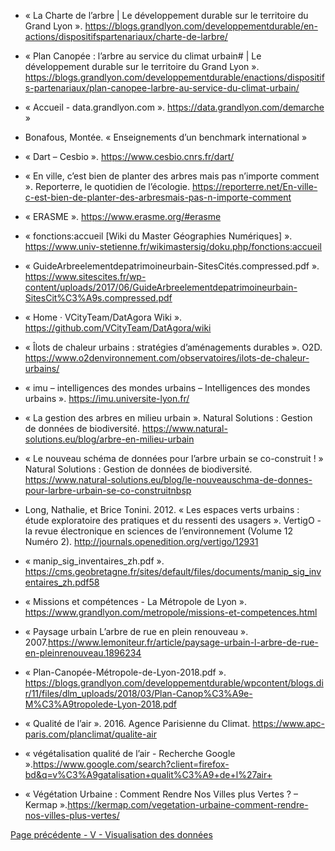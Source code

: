 * « La Charte de l’arbre | Le développement durable sur le territoire du Grand Lyon ».
https://blogs.grandlyon.com/developpementdurable/en-actions/dispositifspartenariaux/charte-de-larbre/

* « Plan Canopée : l’arbre au service du climat urbain# | Le développement durable sur le
territoire du Grand Lyon ». https://blogs.grandlyon.com/developpementdurable/enactions/dispositifs-partenariaux/plan-canopee-larbre-au-service-du-climat-urbain/

* « Accueil - data.grandlyon.com ». https://data.grandlyon.com/demarche »

* Bonafous, Montée. « Enseignements d’un benchmark international »

* « Dart – Cesbio ». https://www.cesbio.cnrs.fr/dart/

* « En ville, c’est bien de planter des arbres mais pas n’importe comment ». Reporterre, le
quotidien de l’écologie. https://reporterre.net/En-ville-c-est-bien-de-planter-des-arbresmais-pas-n-importe-comment

* « ERASME ». https://www.erasme.org/#erasme

* « fonctions:accueil [Wiki du Master Géographies Numériques] ». https://www.univ-stetienne.fr/wikimastersig/doku.php/fonctions:accueil

* « GuideArbreelementdepatrimoineurbain-SitesCités.compressed.pdf ». https://www.sitescites.fr/wp-content/uploads/2017/06/GuideArbreelementdepatrimoineurbain-SitesCit%C3%A9s.compressed.pdf

* « Home · VCityTeam/DatAgora Wiki ». https://github.com/VCityTeam/DatAgora/wiki

* « Îlots de chaleur urbains : stratégies d’aménagements durables ». O2D. https://www.o2denvironnement.com/observatoires/ilots-de-chaleur-urbains/

* « imu – intelligences des mondes urbains – Intelligences des mondes urbains ». https://imu.universite-lyon.fr/

* « La gestion des arbres en milieu urbain ». Natural Solutions : Gestion de données de biodiversité. https://www.natural-solutions.eu/blog/arbre-en-milieu-urbain

* « Le nouveau schéma de données pour l’arbre urbain se co-construit ! » Natural Solutions : Gestion de données de biodiversité. https://www.natural-solutions.eu/blog/le-nouveauschma-de-donnes-pour-larbre-urbain-se-co-construitnbsp

* Long, Nathalie, et Brice Tonini. 2012. « Les espaces verts urbains : étude exploratoire des pratiques et du ressenti des usagers ». VertigO - la revue électronique en sciences de l’environnement (Volume 12 Numéro 2). http://journals.openedition.org/vertigo/12931 

* « manip_sig_inventaires_zh.pdf ». https://cms.geobretagne.fr/sites/default/files/documents/manip_sig_inventaires_zh.pdf58

* « Missions et compétences - La Métropole de Lyon ». https://www.grandlyon.com/metropole/missions-et-competences.html

* « Paysage urbain L’arbre de rue en plein renouveau ». 2007.https://www.lemoniteur.fr/article/paysage-urbain-l-arbre-de-rue-en-pleinrenouveau.1896234

* « Plan-Canopée-Métropole-de-Lyon-2018.pdf ». https://blogs.grandlyon.com/developpementdurable/wpcontent/blogs.dir/11/files/dlm_uploads/2018/03/Plan-Canop%C3%A9e-M%C3%A9tropolede-Lyon-2018.pdf

* « Qualité de l’air ». 2016. Agence Parisienne du Climat. https://www.apc-paris.com/planclimat/qualite-air

* « végétalisation qualité de l’air - Recherche Google ».https://www.google.com/search?client=firefox-bd&q=v%C3%A9gatalisation+qualit%C3%A9+de+l%27air+

* « Végétation Urbaine : Comment Rendre Nos Villes plus Vertes ? – Kermap ».https://kermap.com/vegetation-urbaine-comment-rendre-nos-villes-plus-vertes/

[Page précédente - V - Visualisation des données](Geonum_20_Visualisation_donnee)